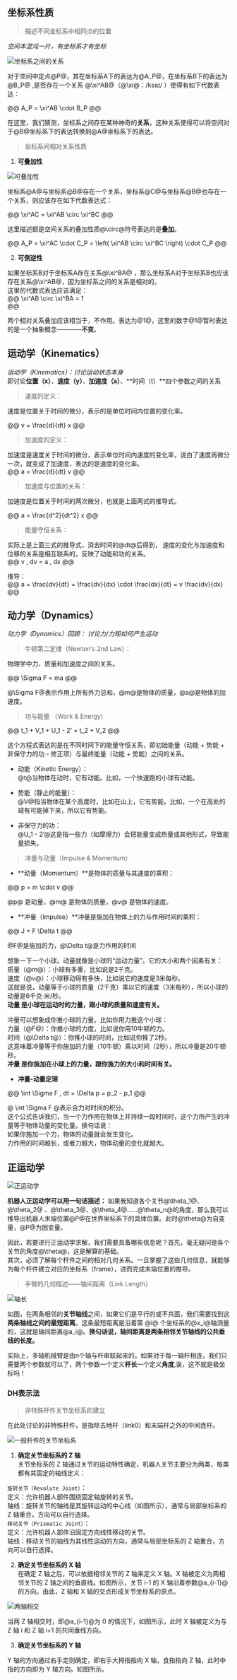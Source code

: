 


## 坐标系性质

> 描述不同坐标系中相同点的位置 

*空间本混沌一片，有坐标系才有坐标* 

![坐标系之间的关系](./img/00_kinematics/0.png ':size=300')

对于空间中定点@P@，其在坐标系A下的表达为@A_P@，在坐标系B下的表达为@B_P@ ,是否存在一个关系 @\xi^AB@（@\xi@：/ksaɪ/ ）使得有如下代数表达：  

@@
A_P =  \xi^AB \cdot B_P
@@

在这里，我们猜测，坐标系之间存在某种神奇的**关系**，这种关系使得可以将空间对于@B@坐标系下的表达转换到@A@坐标系下的表达。


> 坐标系间相对关系性质

1. **可叠加性**

![可叠加性](./img/00_kinematics/1.png ':size=300')

坐标系@A@与坐标系@B@存在一个关系，坐标系@C@与坐标系@B@也存在一个关系，则应该存在如下代数表达式：  

@@
\xi^AC =  \xi^AB \circ \xi^BC
@@

这里描述额是空间关系的叠加性质@\circ@符号表达的是**叠加**。   


@@
A_P =  \xi^AC \cdot C_P =  \left( \xi^AB \circ \xi^BC \right) \cdot C_P
@@


2. **可倒逆性**

如果坐标系B对于坐标系A存在关系@\xi^BA@ ，那么坐标系A对于坐标系B也应该存在关系@\xi^AB@，因为坐标系之间的关系是相对的。   
这里的代数式表达应该满足：  
@@
\xi^AB \circ \xi^BA = 1  
@@

两个相对关系叠加应该相当于，不作用。表达为@1@，这里的数字@1@暂时表达的是一个抽象概念————**不变**。      



## 运动学（Kinematics）

*运动学（Kinematics）：讨论运动状态本身*    
即讨论**位置（x）**、**速度（y）**、**加速度（a）**、**时间（t）**四个参数之间的关系

> 速度的定义：   

速度是位置关于时间的微分，表示的是单位时间内位置的变化率。   

@@
v = \frac{d}{dt} x
@@

> 加速度的定义：   

加速度是速度关于时间的微分，表示单位时间内速度的变化率，说白了速度再微分一次，就变成了加速度，表达的是速度的变化率。      
@@
a = \frac{d}{dt} v
@@

> 加速度与位置的关系：   

加速度是位置关于时间的两次微分，也就是上面两式的推导式。 

@@
a = \frac{d^2}{dt^2} x
@@

> 能量守恒关系：  

实际上是上面三式的推导式，消去时间的@dt@后得到， 速度的变化与加速度和位移的关系是相互联系的，反映了动能和功的关系。   
@@
v \, dv = a \, dx
@@

推导：  
@@
a = \frac{dv}{dt} = \frac{dv}{dx} \cdot \frac{dx}{dt} = v \frac{dv}{dx}
@@

## 动力学（Dynamics）   

*动力学（Dynamics）回顾： 讨论力/力矩如何产生运动*   

> 牛顿第二定律（Newton‘s 2nd Law）：

物理学中力、质量和加速度之间的关系。    

@@
\Sigma F = ma
@@

@\Sigma F@表示作用上所有外力总和，@m@是物体的质量，@a@是物体的加速度。

> 功与能量 （Work & Energy）  

@@
t_1 + V_1 + U_1 - 2’ = t_2 + V_2
@@

这个方程式表达的是在不同时间下的能量守恒关系，即初始能量（动能 + 势能 + 非保守力的功 - 修正项）与最终能量（动能 + 势能）之间的关系。   

* 动能（Kinetic Energy）：    
@t@当物体在动时，它有动能。比如，一个快速跑的小球有动能。   

* 势能（静止的能量）：    
@V@指当物体在某个高度时，比如在山上，它有势能。比如，一个在高处的球有可能掉下来，所以它有势能。  

* 非保守力的功：   
@U_1 - 2’@这是指一些力（如摩擦力）会把能量变成热量或其他形式，导致能量损失。    


> 冲量与动量（Impulse & Momentum）  

* **动量（Momentum）**是物体的质量与其速度的乘积：   

@@
p = m \cdot v
@@
 
@p@ 是动量，@m@ 是物体的质量，@v@ 是物体的速度。   


* **冲量（Impulse）**冲量是施加在物体上的力与作用时间的乘积：    

@@
J = F \Delta t
@@

@F@是施加的力，@\Delta t@是力作用的时间    


想象一下一个小球。动量就像是小球的“运动力量”。它的大小和两个因素有关：    
质量（@m@）：小球有多重，比如说是2千克。    
速度（@v@）：小球移动得有多快，比如说它的速度是3米每秒。    
这就是说，动量等于小球的质量（2千克）乘以它的速度（3米每秒），所以小球的动量是6千克·米/秒。       
**动量 是小球在运动时的力量，跟小球的质量和速度有关。**  

冲量可以想象成你推小球的力量。比如你用力推这个小球：   
力量（@F@）：你推小球的力度，比如说你用10牛顿的力。  
时间（@\Delta t@）：你推小球的时间，比如说你推了2秒。   
这意味着冲量等于你施加的力量（10牛顿）乘以时间（2秒），所以冲量是20牛顿·秒。    
**冲量 是你施加在小球上的力量，跟你施力的大小和时间有关。**    

 
* **冲量-动量定理**   

@@
\int \Sigma F \, dt = \Delta p = p_2 - p_1
@@  

@ \int \Sigma F @表示合力对时间的积分。  
这个公式告诉我们，当一个力作用在物体上并持续一段时间时，这个力所产生的冲量等于物体动量的变化量。换句话说：      
如果你施加一个力，物体的动量就会发生变化。  
力作用的时间越长，或者力越大，物体动量的变化就越大。   




## 正运动学   

![正运动学](./img/00_kinematics/2.png ':size=300')

**机器人正运动学可以用一句话描述：**  如果我知道各个关节@\theta_1@、 @\theta_2@ 、@\theta_3@、@\theta_4@......@\theta_n@的角度，那么我可以推导出机器人末端位置@P@在世界坐标系下的具体位置。此时@\theta@为自变量，@P@为因变量。        

因此，若要进行正运动学求解，我们需要具备哪些信息呢？首先，毫无疑问是各个关节的角度@\theta@，这是解算的基础。  
其次，必须了解每个杆件之间的相对几何关系。一旦掌握了这些几何信息，就能够为每个杆件建立对应的坐标系（frame），进而完成末端位置的推导。  

> 手臂的几何描述——轴间距离（Link Length）

![轴长](./img/00_kinematics/3.png ':size=300')   

如图，在两条相邻的**关节轴线**之间，如果它们是平行的或不共面，我们需要找到这**两条轴线之间的最短距离**。这条最短距离是沿着第 @i@ 个坐标系的@x_i@轴测量的，这就是轴间距离@a_i@。**换句话说，轴间距离是两条相邻关节轴线的公共垂线的长度。**     

实际上，多轴机械臂是由n个轴与杆串联起来的。如果对于每一轴杆相连，我们只需要两个参数就可以了，两个参数一个定义**杆长**一个定义**角度**,诶，这不就是极坐标吗！   

### DH表示法

> 非特殊杆件关节坐标系的建立

在此处讨论的非特殊杆件，是指除去地杆（link0）和末端杆之外的中间连杆。     

![一般杆件的关节坐标系](./img/00_kinematics/4.png ':size=300')    

1. **确定关节坐标系的 Z 轴**  
关节坐标系的 Z 轴通过关节的运动特性确定，机器人关节主要分为两类，每类都有其固定的轴线定义：   

`旋转关节（Revolute Joint）`：       
定义：允许机器人部件围绕固定轴旋转的关节。   
轴线：旋转关节的轴线是其旋转运动的中心线（如图所示），通常与局部坐标系的 Z 轴重合，方向可以自行选择。     
`移动关节（Prismatic Joint）`：       
定义：允许机器人部件沿固定方向线性移动的关节。    
轴线：移动关节的轴线为其线性运动的方向，通常与局部坐标系的 Z 轴重合，方向可以自行选择。  

2. **确定关节坐标系的 X 轴**    
在确定 Z 轴之后，可以依据相邻关节的 Z 轴来定义 X 轴。X 轴被定义为两相邻关节的 Z 轴之间的垂直线。如图所示，关节 i-1 的 X 轴沿着参数@a_{i-1}\@的方向。由此，Z 轴和 X 轴的交点形成关节坐标系的原点。   

![两轴相交](./img/00_kinematics/5.png ':size=300')       

当两 Z 轴相交时，即@a_{i-1}\@为 0 的情况下，如图所示，此时 X 轴被定义为与 Z 轴 i 和 Z 轴 i+1 的共同垂线方向。   

3. **确定关节坐标系的 Y 轴**     

Y 轴的方向通过右手定则确定，即右手大拇指指向 X 轴，食指指向 Z 轴，此时中指的方向即为 Y 轴方向。如图所示。










